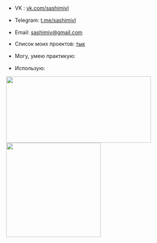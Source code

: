 

- VK : <a href="https://vk.com/sashimivl">vk.com/sashimivl</a> <img height="16" width="16" src="https://cdn.simpleicons.org/vk" />
- Telegram: <a href="https://t.me/sashimivl">t.me/sashimivl</a> <img height="16" width="16" src="https://cdn.simpleicons.org/telegram" />
- Email: <a href="mailto:sashimiv@gmail.com">sashimiv@gmail.com</a> <img height="16" width="16" src="https://cdn.simpleicons.org/gmail" />
- Список моих проектов: [тык](https://github.com/sashimiv/sashimiv/blob/main/projects/main.md)
- Могу, умею практикую: <img height="16" width="16" src="https://cdn.simpleicons.org/python" /> <img height="16" width="16" src="https://cdn.simpleicons.org/c" /> <img height="16" width="16" src="https://cdn.simpleicons.org/cplusplus" /> <img height="16" width="16" src="https://cdn.simpleicons.org/qt" /> <img height="16" width="16" src="https://cdn.simpleicons.org/css3" /> <img height="16" width="16" src="https://cdn.simpleicons.org/html5" />  <img height="16" width="16" src="https://cdn.simpleicons.org/javascript" /> 

- Использую: <img height="16" width="16" src="https://cdn.simpleicons.org/visualstudiocode" /> <img height="16" width="16" src="https://cdn.simpleicons.org/clion" />  <img height="16" width="16" src="https://cdn.simpleicons.org/debian" />  <img height="16" width="16" src="https://cdn.simpleicons.org/kde" /> 
<div>
  <img height="180em" width="392em" src="https://github-readme-stats.vercel.app/api/top-langs/?username=sashimiv&langs_count=6&layout=compact&theme=github_dark"/>
</div>
<img src="https://cdn.discordapp.com/attachments/1056944131332657272/1101026778857865308/image.png" height="256px">
